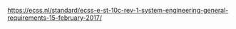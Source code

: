 https://ecss.nl/standard/ecss-e-st-10c-rev-1-system-engineering-general-requirements-15-february-2017/